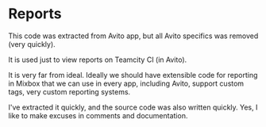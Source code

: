 #  Reports

This code was extracted from Avito app, but all Avito specifics was removed (very quickly).

It is used just to view reports on Teamcity CI (in Avito).

It is very far from ideal. Ideally we should have extensible code for reporting in Mixbox that we can use in every app, including Avito,
support custom tags, very custom reporting systems.

I've extracted it quickly, and the source code was also written quickly. Yes, I like to make excuses in comments and documentation.
